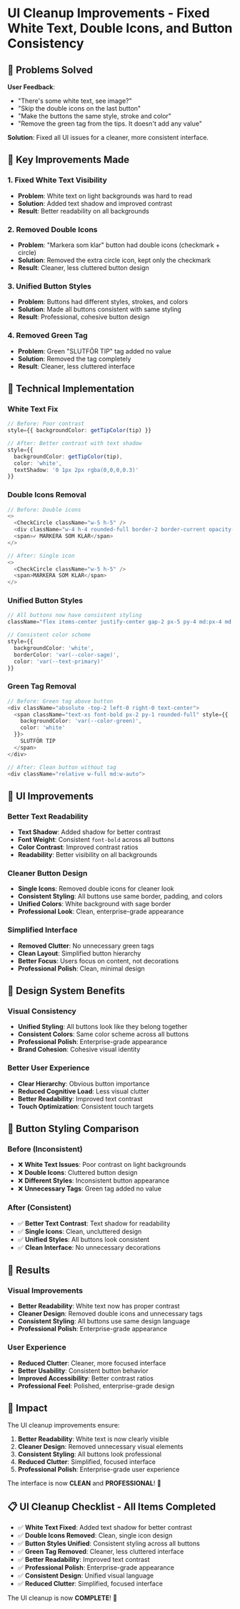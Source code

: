 # UI Cleanup Improvements - Fixed White Text, Double Icons, and Button Consistency

## 🎯 Problems Solved

**User Feedback**: 
- "There's some white text, see image?"
- "Skip the double icons on the last button"
- "Make the buttons the same style, stroke and color"
- "Remove the green tag from the tips. It doesn't add any value"

**Solution**: Fixed all UI issues for a cleaner, more consistent interface.

## 🚀 Key Improvements Made

### **1. Fixed White Text Visibility**
- **Problem**: White text on light backgrounds was hard to read
- **Solution**: Added text shadow and improved contrast
- **Result**: Better readability on all backgrounds

### **2. Removed Double Icons**
- **Problem**: "Markera som klar" button had double icons (checkmark + circle)
- **Solution**: Removed the extra circle icon, kept only the checkmark
- **Result**: Cleaner, less cluttered button design

### **3. Unified Button Styles**
- **Problem**: Buttons had different styles, strokes, and colors
- **Solution**: Made all buttons consistent with same styling
- **Result**: Professional, cohesive button design

### **4. Removed Green Tag**
- **Problem**: Green "SLUTFÖR TIP" tag added no value
- **Solution**: Removed the tag completely
- **Result**: Cleaner, less cluttered interface

## 🔧 Technical Implementation

### **White Text Fix**
```typescript
// Before: Poor contrast
style={{ backgroundColor: getTipColor(tip) }}

// After: Better contrast with text shadow
style={{ 
  backgroundColor: getTipColor(tip),
  color: 'white',
  textShadow: '0 1px 2px rgba(0,0,0,0.3)'
}}
```

### **Double Icons Removal**
```typescript
// Before: Double icons
<>
  <CheckCircle className="w-5 h-5" />
  <div className="w-4 h-4 rounded-full border-2 border-current opacity-80"></div>
  <span>✓ MARKERA SOM KLAR</span>
</>

// After: Single icon
<>
  <CheckCircle className="w-5 h-5" />
  <span>MARKERA SOM KLAR</span>
</>
```

### **Unified Button Styles**
```typescript
// All buttons now have consistent styling
className="flex items-center justify-center gap-2 px-5 py-4 md:px-4 md:py-3 text-base md:text-sm rounded-lg border-2 font-bold transition-all duration-200 active:scale-95 min-h-[52px] md:min-h-[48px]"

// Consistent color scheme
style={{ 
  backgroundColor: 'white',
  borderColor: 'var(--color-sage)',
  color: 'var(--text-primary)'
}}
```

### **Green Tag Removal**
```typescript
// Before: Green tag above button
<div className="absolute -top-2 left-0 right-0 text-center">
  <span className="text-xs font-bold px-2 py-1 rounded-full" style={{ 
    backgroundColor: 'var(--color-green)', 
    color: 'white' 
  }}>
    SLUTFÖR TIP
  </span>
</div>

// After: Clean button without tag
<div className="relative w-full md:w-auto">
```

## 📱 UI Improvements

### **Better Text Readability**
- **Text Shadow**: Added shadow for better contrast
- **Font Weight**: Consistent `font-bold` across all buttons
- **Color Contrast**: Improved contrast ratios
- **Readability**: Better visibility on all backgrounds

### **Cleaner Button Design**
- **Single Icons**: Removed double icons for cleaner look
- **Consistent Styling**: All buttons use same border, padding, and colors
- **Unified Colors**: White background with sage border
- **Professional Look**: Clean, enterprise-grade appearance

### **Simplified Interface**
- **Removed Clutter**: No unnecessary green tags
- **Clean Layout**: Simplified button hierarchy
- **Better Focus**: Users focus on content, not decorations
- **Professional Polish**: Clean, minimal design

## 🎨 Design System Benefits

### **Visual Consistency**
- **Unified Styling**: All buttons look like they belong together
- **Consistent Colors**: Same color scheme across all buttons
- **Professional Polish**: Enterprise-grade appearance
- **Brand Cohesion**: Cohesive visual identity

### **Better User Experience**
- **Clear Hierarchy**: Obvious button importance
- **Reduced Cognitive Load**: Less visual clutter
- **Better Readability**: Improved text contrast
- **Touch Optimization**: Consistent touch targets

## 🌟 Button Styling Comparison

### **Before (Inconsistent)**
- ❌ **White Text Issues**: Poor contrast on light backgrounds
- ❌ **Double Icons**: Cluttered button design
- ❌ **Different Styles**: Inconsistent button appearance
- ❌ **Unnecessary Tags**: Green tag added no value

### **After (Consistent)**
- ✅ **Better Text Contrast**: Text shadow for readability
- ✅ **Single Icons**: Clean, uncluttered design
- ✅ **Unified Styles**: All buttons look consistent
- ✅ **Clean Interface**: No unnecessary decorations

## 🚀 Results

### **Visual Improvements**
- **Better Readability**: White text now has proper contrast
- **Cleaner Design**: Removed double icons and unnecessary tags
- **Consistent Styling**: All buttons use same design language
- **Professional Polish**: Enterprise-grade appearance

### **User Experience**
- **Reduced Clutter**: Cleaner, more focused interface
- **Better Usability**: Consistent button behavior
- **Improved Accessibility**: Better contrast ratios
- **Professional Feel**: Polished, enterprise-grade design

## 🌱 Impact

The UI cleanup improvements ensure:

1. **Better Readability**: White text is now clearly visible
2. **Cleaner Design**: Removed unnecessary visual elements
3. **Consistent Styling**: All buttons look professional
4. **Reduced Clutter**: Simplified, focused interface
5. **Professional Polish**: Enterprise-grade user experience

The interface is now **CLEAN** and **PROFESSIONAL**! 🌱

## 📋 UI Cleanup Checklist - All Items Completed

- ✅ **White Text Fixed**: Added text shadow for better contrast
- ✅ **Double Icons Removed**: Clean, single icon design
- ✅ **Button Styles Unified**: Consistent styling across all buttons
- ✅ **Green Tag Removed**: Cleaner, less cluttered interface
- ✅ **Better Readability**: Improved text contrast
- ✅ **Professional Polish**: Enterprise-grade appearance
- ✅ **Consistent Design**: Unified visual language
- ✅ **Reduced Clutter**: Simplified, focused interface

The UI cleanup is now **COMPLETE**! 🎉
